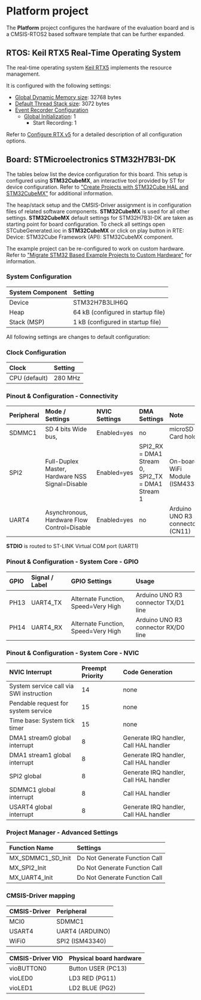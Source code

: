 Platform project
================

The **Platform** project configures the hardware of the evaluation board
and is a CMSIS-RTOS2 based software template that can be further expanded.

RTOS: Keil RTX5 Real-Time Operating System
------------------------------------------

The real-time operating system [Keil RTX5](https://arm-software.github.io/CMSIS_5/RTOS2/html/rtx5_impl.html) implements the resource management. 

It is configured with the following settings:

- [Global Dynamic Memory size](https://arm-software.github.io/CMSIS_5/RTOS2/html/config_rtx5.html#systemConfig): 32768 bytes
- [Default Thread Stack size](https://arm-software.github.io/CMSIS_5/RTOS2/html/config_rtx5.html#threadConfig): 3072 bytes
- [Event Recorder Configuration](https://arm-software.github.io/CMSIS_5/RTOS2/html/config_rtx5.html#evtrecConfig)
  - [Global Initialization](https://arm-software.github.io/CMSIS_5/RTOS2/html/config_rtx5.html#evtrecConfigGlobIni): 1
    - Start Recording: 1

Refer to [Configure RTX v5](https://arm-software.github.io/CMSIS_5/RTOS2/html/config_rtx5.html) for a detailed description of all configuration options.

Board: STMicroelectronics STM32H7B3I-DK
---------------------------------------

The tables below list the device configuration for this board. This setup is configured using **STM32CubeMX**, 
an interactive tool provided by ST for device configuration. Refer to ["Create Projects with STM32Cube HAL and STM32CubeMX"](https://www.keil.com/pack/doc/STM32Cube) for additional information.

The heap/stack setup and the CMSIS-Driver assignment is in configuration files of related software components.
**STM32CubeMX** is used for all other settings.
**STM32CubeMX** default settings for STM32H7B3I-DK are taken as starting point for board configuration.
To check all settings open STCubeGenerated.ioc in **STM32CubeMX** or click on play button in RTE: Device: STM32Cube Framework (API): STM32CubeMX component.

The example project can be re-configured to work on custom hardware. Refer to ["Migrate STM32 Based Example Projects to Custom Hardware"](https://github.com/MDK-Packs/Documentation/tree/master/Porting_to_Custom_Hardware) for information. 

### System Configuration

| System Component        | Setting
|:------------------------|:----------------------------------------
| Device                  | STM32H7B3LIH6Q
| Heap                    | 64 kB (configured in startup file)
| Stack (MSP)             | 1 kB (configured in startup file)

All following settings are changes to default configuration:

### Clock Configuration

| Clock                   | Setting
|:------------------------|:----------------------------------------
| CPU (default)           | 280 MHz

### Pinout & Configuration - Connectivity

| Peripheral   | Mode / Settings                                 | NVIC Settings | DMA Settings                                     | Note
|:-------------|:------------------------------------------------|:--------------|:-------------------------------------------------|:-------------------------------
| SDMMC1       | SD 4 bits Wide bus,                             | Enabled=yes   | no                                               | microSD Card holder
| SPI2         | Full-Duplex Master, Hardware NSS Signal=Disable | Enabled=yes   | SPI2_RX = DMA1 Stream 0, SPI2_TX = DMA1 Stream 1 | On-board WiFi Module (ISM43340)
| UART4        | Asynchronous, Hardware Flow Control=Disable     | Enabled=yes   | no                                               | Arduino UNO R3 connector (CN11)

**STDIO** is routed to ST-LINK Virtual COM port (UART1)

### Pinout & Configuration - System Core - GPIO

| GPIO        | Signal / Label | GPIO Settings                       | Usage
|:------------|:---------------|:------------------------------------|:-----------------------------------
| PH13        | UART4_TX       | Alternate Function, Speed=Very High | Arduino UNO R3 connector TX/D1 line
| PH14        | UART4_RX       | Alternate Function, Speed=Very High | Arduino UNO R3 connector RX/D0 line

### Pinout & Configuration - System Core - NVIC

| NVIC Interrupt                          | Preempt Priority | Code Generation
|:----------------------------------------|:-----------------|:--------------------------------------
| System service call via SWI instruction | 14               | none
| Pendable request for system service     | 15               | none
| Time base: System tick timer            | 15               | none
| DMA1 stream0 global interrupt           | 8                | Generate IRQ handler, Call HAL handler
| DMA1 stream1 global interrupt           | 8                | Generate IRQ handler, Call HAL handler
| SPI2 global                             | 8                | Generate IRQ handler, Call HAL handler
| SDMMC1 global interrupt                 | 8                | Call HAL handler
| USART4 global interrupt                 | 8                | Generate IRQ handler, Call HAL handler

### Project Manager - Advanced Settings

| Function Name     | Settings
|:------------------|:-----------------------------
| MX_SDMMC1_SD_Init | Do Not Generate Function Call
| MX_SPI2_Init      | Do Not Generate Function Call
| MX_UART4_Init     | Do Not Generate Function Call

### CMSIS-Driver mapping

| CMSIS-Driver | Peripheral
|:-------------|:---------------
| MCI0         | SDMMC1
| USART4       | UART4 (ARDUINO)
| WiFi0        | SPI2 (ISM43340)

| CMSIS-Driver VIO  | Physical board hardware
|:------------------|:-------------------------------
| vioBUTTON0        | Button USER (PC13)
| vioLED0           | LD3 RED (PG11)
| vioLED1           | LD2 BLUE (PG2)
